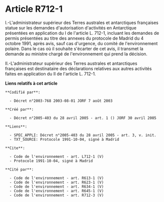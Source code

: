 # Article R712-1

I.-L'administrateur supérieur des Terres australes et antarctiques françaises statue sur les demandes d'autorisation
d'activités en Antarctique présentées en application du I de l'article L. 712-1, incluant les demandes de permis présentées
au titre des annexes du protocole de Madrid du 4 octobre 1991, après avis, sauf cas d'urgence, du comité de l'environnement
polaire. Dans le cas où il souhaite s'écarter de cet avis, il transmet la demande au ministre chargé de l'environnement qui
prend la décision. 

II.-L'administrateur supérieur des Terres australes et antarctiques françaises est destinataire des déclarations relatives
aux autres activités faites en application du II de l'article L. 712-1.

**Liens relatifs à cet article**

	**Codifié par**:

	  - Décret n°2003-768 2003-08-01 JORF 7 août 2003

	**Créé par**:

	  - Décret n°2005-403 du 28 avril 2005 - art. 1 () JORF 30 avril 2005

	**Liens**:

	  - SPEC_APPLI: Décret n°2005-403 du 28 avril 2005 - art. 3, v. init.
	  - TXT_SOURCE: Protocole 1991-10-04, signé à Madrid

	**Cite**:

	  - Code de l'environnement - art. L712-1 (V)
	  - Protocole 1991-10-04, signé à Madrid

	**Cité par**:

	  - Code de l'environnement - art. R613-1 (V)
	  - Code de l'environnement - art. R623-1 (V)
	  - Code de l'environnement - art. R634-1 (V)
	  - Code de l'environnement - art. R645-1 (V)
	  - Code de l'environnement - art. R712-3 (V)

